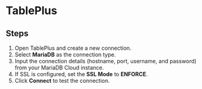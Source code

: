 # TablePlus

## Steps

1. Open TablePlus and create a new connection.
2. Select **MariaDB** as the connection type.
3. Input the connection details (hostname, port, username, and password) from your MariaDB Cloud instance.
4. If SSL is configured, set the **SSL Mode** to **ENFORCE**.
5. Click **Connect** to test the connection.

